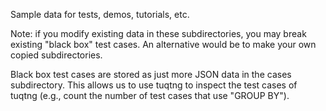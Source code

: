 Sample data for tests, demos, tutorials, etc.

Note: if you modify existing data in these subdirectories, you may
break existing "black box" test cases.  An alternative would be to
make your own copied subdirectories.

Black box test cases are stored as just more JSON data in the cases
subdirectory.  This allows us to use tuqtng to inspect the test cases
of tuqtng (e.g., count the number of test cases that use "GROUP BY").
